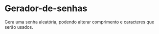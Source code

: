 # Gerador-de-senhas
Gera uma senha aleatória, podendo alterar comprimento e caracteres que serão usados.
